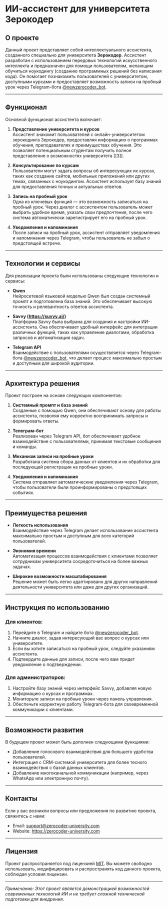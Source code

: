 # ИИ-ассистент для университета Зерокодер

## О проекте

Данный проект представляет собой интеллектуального ассистента, созданного специально для университета **Зерокодер**. Ассистент разработан с использованием передовых технологий искусственного интеллекта и предназначен для помощи пользователям, желающим обучиться ноукодингу (созданию программных решений без написания кода). Он помогает познакомить пользователей с университетом, доступными курсами и предоставляет возможность записи на пробный урок через Telegram-бота [@newzerocoder_bot](https://t.me/newzerocoder_bot).

---

## Функционал

Основной функционал ассистента включает:

1. **Представление университета и курсов**  
   Ассистент знакомит пользователей с онлайн-университетом зерокодинга Зерокодер, предоставляя информацию о программах обучения, преподавателях и преимуществах обучения. Это позволяет потенциальным студентам получить полное представление о возможностях университета [[3]].

2. **Консультирование по курсам**  
   Пользователи могут задать вопросы об интересующих их курсах, таких как создание сайтов, мобильных приложений или других темах, связанных с ноукодингом. Ассистент использует базу знаний для предоставления точных и актуальных ответов.

3. **Запись на пробный урок**  
   Одна из ключевых функций — это возможность записаться на пробный урок. Через диалог с ассистентом пользователь может выбрать удобное время, указать свои предпочтения, после чего система автоматически зарегистрирует его на пробный урок.

4. **Уведомления и напоминания**  
   После записи на пробный урок, ассистент отправляет уведомления и напоминания через Telegram, чтобы пользователь не забыл о предстоящей встрече.

---

## Технологии и сервисы

Для реализации проекта были использованы следующие технологии и сервисы:

- **Qwen**  
  Нейросетевой языковой моделью Qwen был создан системный промпт и подготовлена база знаний. Это обеспечивает высокую точность и релевантность ответов ассистента.

- **Savvy (https://suvvy.ai/)**  
  Платформа Savvy была выбрана для создания и настройки ИИ-ассистента. Она обеспечивает удобный интерфейс для интеграции различных функций, таких как управление диалогами, обработка запросов и автоматизация задач.

- **Telegram API**  
  Взаимодействие с пользователями осуществляется через Telegram-бота [@newzerocoder_bot](https://t.me/newzerocoder_bot), что делает процесс максимально простым и доступным для широкой аудитории.

---

## Архитектура решения

Проект построен на основе следующих компонентов:

1. **Системный промпт и база знаний**  
   Созданные с помощью Qwen, они обеспечивают основу для работы ассистента, позволяя ему корректно воспринимать запросы и формировать ответы.

2. **Телеграм-бот**  
   Реализован через Telegram API, бот обеспечивает удобное взаимодействие с пользователями, принимая текстовые сообщения и команды.

3. **Механизм записи на пробные уроки**  
   Разработана система сбора данных от клиентов и их обработки для последующей регистрации на пробные уроки.

4. **Уведомления и напоминания**  
   Система отправляет автоматические уведомления через Telegram, чтобы пользователи были проинформированы о предстоящих событиях.

---

## Преимущества решения

- **Легкость использования**  
  Взаимодействие через Telegram делает использование ассистента максимально простым и доступным для всех категорий пользователей.

- **Экономия времени**  
  Автоматизация процессов взаимодействия с клиентами позволяет сотрудникам университета сосредоточиться на более важных задачах.

- **Широкие возможности масштабирования**  
  Решение может быть легко адаптировано для других направлений деятельности университета или даже для других организаций.

---

## Инструкция по использованию

### Для клиентов:
1. Перейдите в Telegram и найдите бота [@newzerocoder_bot](https://t.me/newzerocoder_bot).
2. Начните диалог, задав интересующий вас вопрос о курсах или университете.
3. Если вы хотите записаться на пробный урок, следуйте указаниям ассистента.
4. Подтвердите данные для записи, после чего вам придет уведомление о подтверждении.

### Для администраторов:
1. Настройте базу знаний через интерфейс Savvy, добавляя новую информацию о курсах и программах.
2. Мониторьте записи на пробные уроки через панель управления.
3. Обеспечьте корректную работу Telegram-бота для своевременной коммуникации с клиентами.

---

## Возможности развития

В будущем проект может быть дополнен следующими функциями:

- Добавление голосового взаимодействия для большего удобства пользователей.
- Интеграция с CRM-системой университета для более тесного взаимодействия с базой данных клиентов.
- Добавление многоканальной коммуникации (например, через WhatsApp или электронную почту).

---

## Контакты

Если у вас возникли вопросы или предложения по развитию проекта, свяжитесь с нами:

- Email: support@zerocoder-university.com
- Website: https://zerocoder-university.com

---

## Лицензия

Проект распространяется под лицензией [MIT](LICENSE). Вы можете свободно использовать, модифицировать и распространять код данного проекта, соблюдая условия лицензии.

--- 

*Примечание: Этот проект является демонстрацией возможностей современных технологий ИИ и не требует сложной технической подготовки для внедрения.*
